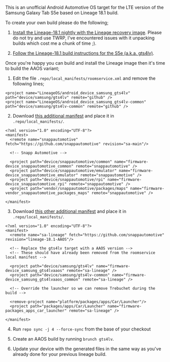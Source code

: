 This is an unofficial Android Automotive OS target for the LTE version of the Samsung Galaxy Tab S5e based on
Lineage 18.1 build.

To create your own build please do the following;

1. [Install the Lineage-18.1 nightly with the Lineage recovery image](https://wiki.lineageos.org/devices/gts4lv/install). Please do not try and use TWRP, I've encountered issues with it unpacking builds which cost me a chunk of time ;).

2. [Follow the Lineage-18.1 build instructions for the S5e (a.k.a. gts4lv)](https://wiki.lineageos.org/devices/gts4lv/build).

Once you're happy you can build and install the Lineage image then it's time to build the AAOS variant;

1. Edit the file `.repo/local_manifests/roomservice.xml` and remove the following lines;

```
<project name="LineageOS/android_device_samsung_gts4lv" path="device/samsung/gts4lv" remote="github" />
<project name="LineageOS/android_device_samsung_gts4lv-common" path="device/samsung/gts4lv-common" remote="github" />
```

2. Download [this additional manifest](https://raw.githubusercontent.com/snappautomotive/firmware-local_manifest/main/snappautomotive.xml) and place it in `.repo/local_manifests/`. 
```
<?xml version="1.0" encoding="UTF-8"?>
<manifest>
  <remote name="snappautomotive" fetch="https://github.com/snappautomotive" revision="sa-main"/>

  <!-- Snapp Automotive -->

  <project path="device/snappautomotive/common" name="firmware-device_snappautomotive_common" remote="snappautomotive" />  
  <project path="device/snappautomotive/emulator" name="firmware-device_snappautomotive_emulator" remote="snappautomotive" />
  <project path="device/snappautomotive/rpi" name="firmware-device_snappautomotive_rpi" remote="snappautomotive" />
  <project path="vendor/snappautomotive/packages/maps" name="firmware-vendor_snappautomotive_packages_maps" remote="snappautomotive" />

</manifest>
```

3. Download [this other additional manifest](https://raw.githubusercontent.com/snappautomotive/firmware_lineage-local_manifest/main/lineage-aaos.xml) and place it in `.repo/local_manifests/`. 
```
<?xml version="1.0" encoding="UTF-8"?>
<manifest>
  <remote name="sa-lineage" fetch="https://github.com/snappautomotive" revision="lineage-18.1-AAOS"/>

  <!-- Replace the gts4lv target with a AAOS version -->
  <!-- These should have already been removed from the roomservice local manifest -->

  <project path="device/samsung/gts4lv" name="firmware-device_samsung_gts4lvaaos" remote="sa-lineage" />
  <project path="device/samsung/gts4lv-common" name="firmware-device_samsung_gts4lvaaos_common" remote="sa-lineage" />

  <!-- Override the launcher so we can remove Trebuchet during the build -->

  <remove-project name="platform/packages/apps/Car/Launcher"/>
  <project path="packages/apps/Car/Launcher" name="firmware-packages_apps_car_launcher" remote="sa-lineage" />

</manifest>
```

4. Run `repo sync -j 4 --force-sync` from the base of your checkout

5. Create an AAOS build by running `brunch gts4lv`.

6. Update your device with the generated files in the same way as you've already done for your previous lineage build.
